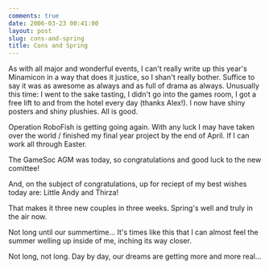 ```yaml
---
comments: true
date: 2006-03-23 00:41:00
layout: post
slug: cons-and-spring
title: Cons and Spring
---
```


As with all major and wonderful events, I can't really write up this year's Minamicon in a way that does it justice, so I shan't really bother.  Suffice to say it was as awesome as always and as full of drama as always.  Unusually this time: I went to the sake tasting, I didn't go into the games room, I got a free lift to and from the hotel every day (thanks Alex!).  I now have shiny posters and shiny plushies.  All is good.  

Operation RoboFish is getting going again.  With any luck I may have taken over the world / finished my final year project by the end of April.  If I can work all through Easter.  

The GameSoc AGM was today, so congratulations and good luck to the new comittee!  

And, on the subject of congratulations, up for reciept of my best wishes today are: Little Andy and Thirza!  

That makes it three new couples in three weeks.  Spring's well and truly in the air now.  

Not long until our summertime...  It's times like this that I can almost feel the summer welling up inside of me, inching its way closer.  

Not long, not long.  Day by day, our dreams are getting more and more real...
